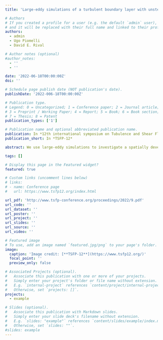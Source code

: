 ```yaml
---
title: 'Large-eddy simulations of a turbulent boundary layer with unsteady pressure gradients'

# Authors
# If you created a profile for a user (e.g. the default `admin` user), write the username (folder name) here
# and it will be replaced with their full name and linked to their profile.
authors:
  - admin
  - Ugo Piomelli
  - David E. Rival

# Author notes (optional)
#author_notes:
  - ''
  - ''

date: '2022-06-18T00:00:00Z'
doi: ''

# Schedule page publish date (NOT publication's date).
publishDate: '2022-006-18T00:00:00Z'

# Publication type.
# Legend: 0 = Uncategorized; 1 = Conference paper; 2 = Journal article;
# 3 = Preprint / Working Paper; 4 = Report; 5 = Book; 6 = Book section;
# 7 = Thesis; 8 = Patent
publication_types: ['1']

# Publication name and optional abbreviated publication name.
publication: In *12th international symposium on Tubulence and Shear Flow Phenomena*
publication_short: In *TSFP-12*

abstract: We use large-eddy simulations to investigate a spatially developing turbulent boundary layer with a space- and time-dependent pressure gradient. The free-stream velocity is prescribed, and the flow oscillates between times in which a favorable pressure gradient is followed by an adverse one, a zero pressure gradient, and a period in which the adverse pressure gradient is followed by a favorable one. The alternating favorable and adverse pressure gradient causes the flow to periodically separate and reattach from the wall. Several cases have been investigated for a range of reduced frequencies k spanning the range between very rapid flutter-like motions to slower flapping. Time-averaged and phase-averaged fields are analyzed, and comparison is made with steady cases with fixed pressure gradients.

tags: []

# Display this page in the Featured widget?
featured: true

# Custom links (uncomment lines below)
# links:
# - name: Conference page
#   url: https://www.tsfp12.org/index.html

url_pdf: 'http://www.tsfp-conference.org/proceedings/2022/9.pdf'
url_code: ''
url_dataset: ''
url_poster: ''
url_project: ''
url_slides: ''
url_source: ''
url_video: ''

# Featured image
# To use, add an image named `featured.jpg/png` to your page's folder.
image:
  caption: 'Image credit: [**TSFP-12**](https://www.tsfp12.org/)'
  focal_point: ''
  preview_only: false

# Associated Projects (optional).
#   Associate this publication with one or more of your projects.
#   Simply enter your project's folder or file name without extension.
#   E.g. `internal-project` references `content/project/internal-project/index.md`.
#   Otherwise, set `projects: []`.
projects:
  - example

# Slides (optional).
#   Associate this publication with Markdown slides.
#   Simply enter your slide deck's filename without extension.
#   E.g. `slides: "example"` references `content/slides/example/index.md`.
#   Otherwise, set `slides: ""`.
#slides: example
---
```




